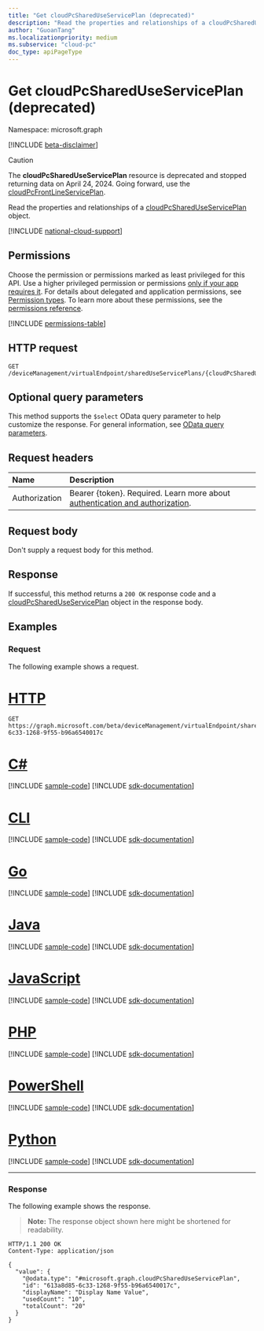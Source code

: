 ```yaml
---
title: "Get cloudPcSharedUseServicePlan (deprecated)"
description: "Read the properties and relationships of a cloudPcSharedUseServicePlan object."
author: "GuoanTang"
ms.localizationpriority: medium
ms.subservice: "cloud-pc"
doc_type: apiPageType
---
```


# Get cloudPcSharedUseServicePlan (deprecated)

Namespace: microsoft.graph

[!INCLUDE [beta-disclaimer](../../includes/beta-disclaimer.md)]

> [!CAUTION]
> The **cloudPcSharedUseServicePlan** resource is deprecated and stopped returning data on April 24, 2024. Going forward, use the [cloudPcFrontLineServicePlan](../resources/cloudpcfrontlineserviceplan.md).

Read the properties and relationships of a [cloudPcSharedUseServicePlan](../resources/cloudpcshareduseserviceplan.md) object.

[!INCLUDE [national-cloud-support](../../includes/global-us.md)]

## Permissions

Choose the permission or permissions marked as least privileged for this API. Use a higher privileged permission or permissions [only if your app requires it](/graph/permissions-overview#best-practices-for-using-microsoft-graph-permissions). For details about delegated and application permissions, see [Permission types](/graph/permissions-overview#permission-types). To learn more about these permissions, see the [permissions reference](/graph/permissions-reference).

<!-- { "blockType": "permissions", "name": "cloudpcshareduseserviceplan_get" } -->
[!INCLUDE [permissions-table](../includes/permissions/cloudpcshareduseserviceplan-get-permissions.md)]

## HTTP request

<!-- {
  "blockType": "ignored"
}
-->
``` http
GET /deviceManagement/virtualEndpoint/sharedUseServicePlans/{cloudPcSharedUseServicePlanId}
```

## Optional query parameters

This method supports the `$select` OData query parameter to help customize the response. For general information, see [OData query parameters](/graph/query-parameters).

## Request headers

|Name|Description|
|:---|:---|
|Authorization|Bearer {token}. Required. Learn more about [authentication and authorization](/graph/auth/auth-concepts).|

## Request body

Don't supply a request body for this method.

## Response

If successful, this method returns a `200 OK` response code and a [cloudPcSharedUseServicePlan](../resources/cloudpcshareduseserviceplan.md) object in the response body.

## Examples

### Request

The following example shows a request.

# [HTTP](#tab/http)
<!-- {
  "blockType": "request",
  "name": "get_cloudpcshareduseserviceplan"
}
-->
``` http
GET https://graph.microsoft.com/beta/deviceManagement/virtualEndpoint/sharedUseServicePlans/613a8d85-6c33-1268-9f55-b96a6540017c
```

# [C#](#tab/csharp)
[!INCLUDE [sample-code](../includes/snippets/csharp/get-cloudpcshareduseserviceplan-csharp-snippets.md)]
[!INCLUDE [sdk-documentation](../includes/snippets/snippets-sdk-documentation-link.md)]

# [CLI](#tab/cli)
[!INCLUDE [sample-code](../includes/snippets/cli/get-cloudpcshareduseserviceplan-cli-snippets.md)]
[!INCLUDE [sdk-documentation](../includes/snippets/snippets-sdk-documentation-link.md)]

# [Go](#tab/go)
[!INCLUDE [sample-code](../includes/snippets/go/get-cloudpcshareduseserviceplan-go-snippets.md)]
[!INCLUDE [sdk-documentation](../includes/snippets/snippets-sdk-documentation-link.md)]

# [Java](#tab/java)
[!INCLUDE [sample-code](../includes/snippets/java/get-cloudpcshareduseserviceplan-java-snippets.md)]
[!INCLUDE [sdk-documentation](../includes/snippets/snippets-sdk-documentation-link.md)]

# [JavaScript](#tab/javascript)
[!INCLUDE [sample-code](../includes/snippets/javascript/get-cloudpcshareduseserviceplan-javascript-snippets.md)]
[!INCLUDE [sdk-documentation](../includes/snippets/snippets-sdk-documentation-link.md)]

# [PHP](#tab/php)
[!INCLUDE [sample-code](../includes/snippets/php/get-cloudpcshareduseserviceplan-php-snippets.md)]
[!INCLUDE [sdk-documentation](../includes/snippets/snippets-sdk-documentation-link.md)]

# [PowerShell](#tab/powershell)
[!INCLUDE [sample-code](../includes/snippets/powershell/get-cloudpcshareduseserviceplan-powershell-snippets.md)]
[!INCLUDE [sdk-documentation](../includes/snippets/snippets-sdk-documentation-link.md)]

# [Python](#tab/python)
[!INCLUDE [sample-code](../includes/snippets/python/get-cloudpcshareduseserviceplan-python-snippets.md)]
[!INCLUDE [sdk-documentation](../includes/snippets/snippets-sdk-documentation-link.md)]

---

### Response

The following example shows the response.

>**Note:** The response object shown here might be shortened for readability.
<!-- {
  "blockType": "response",
  "truncated": true,
  "@odata.type": "microsoft.graph.cloudPcSharedUseServicePlan"
}
-->
``` http
HTTP/1.1 200 OK
Content-Type: application/json

{
  "value": {
    "@odata.type": "#microsoft.graph.cloudPcSharedUseServicePlan",
    "id": "613a8d85-6c33-1268-9f55-b96a6540017c",
    "displayName": "Display Name Value",
    "usedCount": "10",
    "totalCount": "20"
  }
}
```
